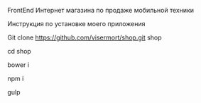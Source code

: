 FrontEnd Интернет магазина по продаже мобильной техники

Инструкция по установке моего приложения

Git clone https://github.com/visermort/shop.git shop

cd shop

bower i

npm i

gulp